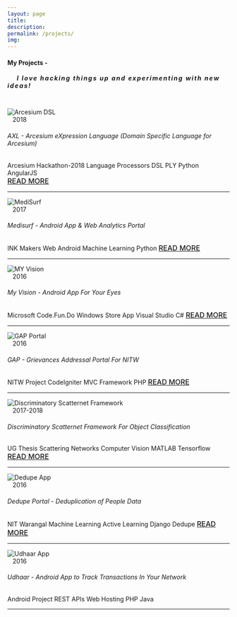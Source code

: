 ```yaml
--- 
layout: page 
title:
description:
permalink: /projects/ 
img: 
--- 
```


<link rel="stylesheet" type="text/css" href="{{ site.baseurl }}/projects.css" />
<div class="row">
<div class="col-sm-12 col-xs-12">
<h4 class="uppercase mb40 mb-xs-24"> My Projects - </h4>
<h5 style="letter-spacing:2px; margin-top:auto; margin-bottom:43px;"> &nbsp;&nbsp;&nbsp;&nbsp;I love hacking things up and experimenting with new ideas!</h5>
</div>
</div>

<div class="row">

<div class="col-md-6 col-sm-10">

<div class="row">
<div class="col-md-2 col-2">
<img src="{{site.baseurl}}/images/arcesium.png" alt="Arcesium DSL">
</div>
<div class="col-md-10 col-10">
<span class="pull-right fade-1-4">&nbsp;&nbsp;&nbsp;2018</span>
<h6 class="uppercase mb0">AXL - Arcesium eXpression Language (Domain Specific Language for Arcesium)</h6>
<span class="badge badge-primary">Arcesium Hackathon-2018</span>
<span class="badge badge-success">Language Processors</span>
<span class="badge badge-success">DSL</span>
<span class="badge badge-success">PLY</span>
<span class="badge badge-info">Python</span>
<span class="badge badge-info">AngularJS</span>
<br/>
<a href="{{ site.baseurl }}/Arc-Most-Creative-Hack-2018/"> <span class=" inline-block" style="font-weight:550; font-size:16px;"> READ MORE </span> </a>
</div>
<hr class="fade-3-4">
</div>

<div div class="row">
<div class="col-md-2 col-2">
<img src="{{site.baseurl}}/images/medisurf/medisurf-8.png" alt="MediSurf">
</div>
<div class="col-md-10 col-10">
<span class="pull-right fade-1-4">&nbsp;&nbsp;&nbsp;2017</span>
<h6 class="uppercase mb0">Medisurf - Android App & Web Analytics Portal</h6>
<span class="badge badge-primary">INK Makers</span>
<span class="badge badge-success">Web</span>
<span class="badge badge-success">Android</span>
<span class="badge badge-info">Machine Learning</span>
<span class="badge badge-info">Python</span>
<a href="{{ site.baseurl }}/projects/medisurf"> <span class="inline-block" style="font-weight:550; font-size:16px;"> READ MORE </span> </a>
</div>
<hr class="fade-3-4">
</div>

<div div class="row">
<div class="col-md-2 col-2">
<img src="{{site.baseurl}}/images/myvision/myvision-8.png" alt="MY Vision">
</div>
<div class="col-md-10 col-10">
<span class="pull-right fade-1-4">&nbsp;&nbsp;&nbsp;2016</span>
<h6 class="uppercase mb0">My Vision - Android App For Your Eyes</h6>
<span class="badge badge-primary">Microsoft Code.Fun.Do</span>
<span class="badge badge-success">Windows Store App</span>
<span class="badge badge-success">Visual Studio</span>
<span class="badge badge-info">C#</span>
<a href="{{ site.baseurl }}/projects/myvision"> <span class="inline-block" style="font-weight:550; font-size:16px;"> READ MORE </span> </a>
</div>
<hr class="fade-3-4">
</div>

<div div class="row">
<div class="col-md-2 col-2">
<img src="{{site.baseurl}}/images/gap/8.png" alt="GAP Portal">
</div>
<div class="col-md-10 col-10">
<span class="pull-right fade-1-4">&nbsp;&nbsp;&nbsp;2016</span>
<h6 class="uppercase mb0">GAP - Grievances Addressal Portal For NITW</h6>
<span class="badge badge-primary">NITW Project</span>
<span class="badge badge-success">CodeIgniter</span>
<span class="badge badge-success">MVC Framework</span>
<span class="badge badge-info">PHP</span>
<a href="{{ site.baseurl }}/projects/gap-portal"> <span class="inline-block" style="font-weight:550; font-size:16px;"> READ MORE </span> </a>
</div>
<hr class="fade-3-4">
</div>


</div>

<div class="col-md-6 col-sm-10">

<div class="row">
<div class="col-md-2 col-2">
<img src="{{site.baseurl}}/images/scatternet/grid_rect_2.png" alt="Discriminatory Scatternet Framework">
</div>
<div class="col-md-10 col-10">
<span class="pull-right fade-1-4">&nbsp;&nbsp;&nbsp;2017-2018</span>
<h6 class="uppercase mb0">Discriminatory Scatternet Framework For Object Classification</h6>
<span class="badge badge-primary">UG Thesis</span>
<span class="badge badge-success">Scattering Networks</span>
<span class="badge badge-success">Computer Vision</span>
<span class="badge badge-info">MATLAB</span>
<span class="badge badge-info">Tensorflow</span>
<br/>
<a href="{{ site.baseurl }}/Discriminatory-Scatternet"> <span class=" inline-block" style="font-weight:550; font-size:16px;"> READ MORE </span> </a>
</div>
<hr class="fade-3-4">
</div>

<div div class="row">
<div class="col-md-2 col-2">
<img src="{{site.baseurl}}/images/dedupe/csv.jpg" alt="Dedupe App">
</div>
<div class="col-md-10 col-10">
<span class="pull-right fade-1-4">&nbsp;&nbsp;&nbsp;2016</span>
<h6 class="uppercase mb0">Dedupe Portal - Deduplication of People Data</h6>
<span class="badge badge-primary">NIT Warangal</span>
<span class="badge badge-success">Machine Learning</span>
<span class="badge badge-success">Active Learning</span>
<span class="badge badge-info">Django</span>
<span class="badge badge-info">Dedupe</span>
<a href="{{ site.baseurl }}/projects/dedupe"> <span class="inline-block" style="font-weight:550; font-size:16px;"> READ MORE </span> </a>
</div>
<hr class="fade-3-4">
</div>

<div div class="row">
<div class="col-md-2 col-2">
<img src="{{site.baseurl}}/images/medisurf/medisurf-app.png" alt="Udhaar App">
</div>
<div class="col-md-10 col-10">
<span class="pull-right fade-1-4">&nbsp;&nbsp;&nbsp;2016</span>
<h6 class="uppercase mb0">Udhaar - Android App to Track Transactions In Your Network</h6>
<span class="badge badge-primary">Android Project</span>
<span class="badge badge-success">REST APIs</span>
<span class="badge badge-success">Web Hosting</span>
<span class="badge badge-info">PHP</span>
<span class="badge badge-info">Java</span>
<!-- <a href="{{ site.baseurl }}/projects/medisurf"> <span class="inline-block" style="font-weight:550; font-size:16px;"> READ MORE </span> </a> -->
</div>
<hr class="fade-3-4">
</div>

</div>

</div>
